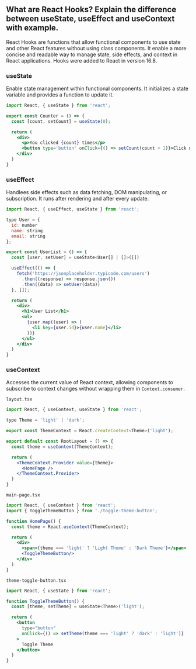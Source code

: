 ## What are React Hooks? Explain the difference between useState, useEffect and useContext with example.

React Hooks are functions that allow functional components to use state and other React features without using class components. It enable a more concise and readable way to manage state, side effects, and context in React applications. Hooks were added to React in version 16.8.

### useState

Enable state management within functional components. It initializes a state variable and provides a function to update it.

```jsx
import React, { useState } from 'react';

export const Counter = () => {
  const [count, setCount] = useState(0);

  return (
    <div>
      <p>You clicked {count} times</p>
      <button type='button' onClick={() => setCount(count + 1)}>Click me</button>
    </div>
  )
}
```

### useEffect

Handlees side effects such as data fetching, DOM manipulating, or subscription. It runs after rendering and after every update.

```jsx
import React, { useEffect, useState } from 'react';

type User = {
  id: number
  name: string
  email: string
};

export const UserList = () => {
  const [user, setUser] = useState<User[] | []>([])

  useEffect(() => {
    fetch('https://jsonplaceholder.typicode.com/users')
      .then((response) => response.json())
      .then((data) => setUser(data))
  }, []);

  return (
    <div>
      <h1>User List</h1>
      <ul>
        {user.map((user) => (
          <li key={user.id}>{user.name}</li>
        ))}
      </ul>
    </div>
  )
}
```

### useContext

Accesses the current value of React context, allowing components to subscribe to context changes without wrapping them in `Context.consumer`.


`layout.tsx`

```jsx
import React, { useContext, useState } from 'react';

type Theme = 'light' | 'dark';

export const ThemeContext = React.createContext<Theme>('light');

export default const RootLayout = () => {
  const theme = useContext(ThemeContext);

  return (
    <ThemeContext.Provider value={theme}>
      <HomePage />
    </ThemeContext.Provider>
  )
}
```

`main-page.tsx`


```jsx
import React, { useContext } from 'react';
import { ToggleThemeButton } from './toggle-theme-button';

function HomePage() {
  const theme = React.useContext(ThemeContext);

  return (
    <div>
      <span>{theme === 'light' ? 'Light Theme' : 'Dark Theme'}</span>
      <ToggleThemeButton/>
    </div>
  )
}
```

`theme-toggle-button.tsx`

```jsx
import React, { useState } from 'react';

function ToggleThemeButton() {
  const [theme, setTheme] = useState<Theme>('light');

  return (
    <button
      type="button"
      onClick={() => setTheme(theme === 'light' ? 'dark' : 'light')}
    >
      Toggle Theme
    </button>
  )
}
```


